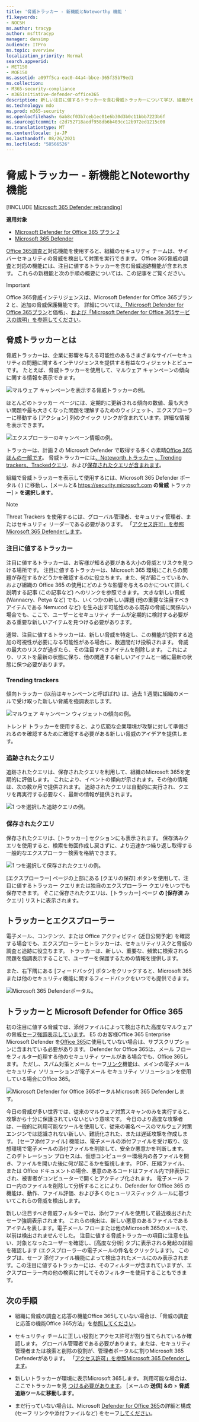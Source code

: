 ```yaml
---
title: '脅威トラッカー - 新機能とNoteworthy 機能 '
f1.keywords:
- NOCSH
ms.author: tracyp
author: msfttracyp
manager: dansimp
audience: ITPro
ms.topic: overview
localization_priority: Normal
search.appverid:
- MET150
- MOE150
ms.assetid: a097f5ca-eac0-44a4-bbce-365f35b79ed1
ms.collection:
- M365-security-compliance
- m365initiative-defender-office365
description: 新しい注目に値するトラッカーを含む脅威トラッカーについて学び、組織がセキュリティ上の懸念事項を引き受けるのに役立ちます。
ms.technology: mdo
ms.prod: m365-security
ms.openlocfilehash: 6ab8cf03b7ceb1ec01e6b30d3b0c11bbb7223b6f
ms.sourcegitcommit: c2d752718aedf958db6b403cc12b972ed1215c00
ms.translationtype: MT
ms.contentlocale: ja-JP
ms.lasthandoff: 08/26/2021
ms.locfileid: "58566526"
---
```

# <a name="threat-trackers---new-and-noteworthy"></a>脅威トラッカー - 新機能とNoteworthy 機能 

[!INCLUDE [Microsoft 365 Defender rebranding](../includes/microsoft-defender-for-office.md)]

**適用対象**
- [Microsoft Defender for Office 365 プラン 2](defender-for-office-365.md)
- [Microsoft 365 Defender](../defender/microsoft-365-defender.md)

[Office 365調査と](office-365-ti.md)対応機能を使用すると、組織のセキュリティ チームは、サイバーセキュリティの脅威を検出して対策を実行できます。 Office 365脅威の調査と対応の機能には、注目に値するトラッカーを含む脅威追跡機能が含まれます。 これらの新機能と次の手順の概要については、この記事をご覧ください。

> [!IMPORTANT]
> Office 365脅威インテリジェンスは、Microsoft Defender for Office 365プラン 2 と、追加の脅威保護機能です。 詳細については[、「Microsoft Defender for Office 365プラン](https://products.office.com/exchange/advance-threat-protection)と価格」、[および「Microsoft Defender for Office 365サービスの説明」を参照してください](/office365/servicedescriptions/office-365-advanced-threat-protection-service-description)。

## <a name="what-are-threat-trackers"></a>脅威トラッカーとは

脅威トラッカーは、企業に影響を与える可能性のあるさまざまなサイバーセキュリティの問題に関するインテリジェンスを提供する有益なウィジェットとビューです。 たとえば、脅威トラッカーを使用して、マルウェア キャンペーンの傾向に関する情報を表示できます。

![マルウェア キャンペーンを表示する脅威トラッカーの例。](../../media/a883b5ac-8e2b-469a-90e0-f8ad39bb63b7.png)

ほとんどのトラッカー ページには、定期的に更新される傾向の数値、最も大きい問題や最も大きくなった問題を理解するためのウィジェット、エクスプローラーに移動する [アクション] 列のクイック リンクが含まれています。詳細な情報を表示できます。

![エクスプローラーのキャンペーン情報の例。](../../media/e426f220-fdcb-4dd9-99a2-db97dbcf71d5.png)

トラッカーは、計画 2 の Microsoft Defender で取得する多くの素晴[Office 365ほんの一部です](office-365-ti.md)。 脅威トラッカーには[、Noteworth トラッカー](#noteworthy-trackers) [、Trending trackers、Tracked](#trending-trackers)[クエリ](#tracked-queries)、および[保存されたクエリが含まれます](#saved-queries)。

組織で脅威トラッカーを表示して使用するには、Microsoft 365 Defender ポータル ( ) に移動し、[メールと& <https://security.microsoft.com> **の脅威** トラッカー] \> **を選択します**。

> [!NOTE]
> Threat Trackers を使用するには、グローバル管理者、セキュリティ管理者、またはセキュリティ リーダーである必要があります。 「[アクセス許可」を参照Microsoft 365 Defenderします](permissions-microsoft-365-security-center.md)。

### <a name="noteworthy-trackers"></a>注目に値するトラッカー

注目に値するトラッカーは、お客様が知る必要がある大小の脅威とリスクを見つける場所です。 注目に値するトラッカーは、Microsoft 365 環境にこれらの問題が存在するかどうかを確認するのに役立ちます。また、何が起こっているか、および組織の Office 365 の使用にどのような影響を与えるのかについて詳しく説明する記事 (この記事など) へのリンクを参照できます。 大きな新しい脅威 (Wannacry、Petya など) でも、いくつかの新しい課題 (他の重要な注目すべきアイテムである Nemucod など) を生み出す可能性のある既存の脅威に関係ない場合でも、ここで、ユーザーとセキュリティ チームが定期的に検討する必要がある重要な新しいアイテムを見つける必要があります。

通常、注目に値するトラッカーは、新しい脅威を特定し、この機能が提供する追加の可視性が必要になる可能性がある場合に、数週間だけ投稿されます。 脅威の最大のリスクが過ぎたら、その注目すべきアイテムを削除します。 これにより、リストを最新の状態に保ち、他の関連する新しいアイテムと一緒に最新の状態に保つ必要があります。

### <a name="trending-trackers"></a>Trending trackers

傾向トラッカー (以前はキャンペーンと呼ばばれ) は、過去 1 週間に組織のメールで受け取った新しい脅威を強調表示します。

![マルウェア キャンペーン ウィジェットの傾向の例。](../../media/d2ccc1a0-2a1d-4e36-99b5-6766c207772f.png)

トレンド トラッカーを使用すると、より広範な企業環境が攻撃に対して準備されるのを確認するために確認する必要がある新しい脅威のアイデアを提供します。

### <a name="tracked-queries"></a>追跡されたクエリ

追跡されたクエリは、保存されたクエリを利用して、組織のMicrosoft 365を定期的に評価します。 これにより、イベントの傾向が示されます。その他の情報は、次の数か月で提供されます。 追跡されたクエリは自動的に実行され、クエリを再実行する必要なく、最新の情報が提供されます。

![1 つを選択した追跡クエリの例。](../../media/0c556174-06eb-4ae5-b32a-5ff76b9e4f13.png)

### <a name="saved-queries"></a>保存されたクエリ

保存されたクエリは、[トラッカー] セクションにも表示されます。 保存済みクエリを使用すると、検索を毎回作成し戻さずに、より迅速かつ繰り返し取得する一般的なエクスプローラー検索を格納できます。

![1 つを選択して保存されたクエリの例。](../../media/188cf3ff-58f1-41ea-81aa-76158d8f40c3.png)

[エクスプローラー] ページの上部にある [クエリの保存] ボタンを使用して、注目に値するトラッカー クエリまたは独自のエクスプローラー クエリをいつでも保存できます。 そこに保存されたクエリは、[トラッカー] ページ **の [保存済** みクエリ] リストに表示されます。

## <a name="trackers-and-explorer"></a>トラッカーとエクスプローラー

電子メール、コンテンツ、または Office アクティビティ (近日公開予定) を確認する場合でも、エクスプローラーとトラッカーは、セキュリティリスクと脅威の調査と追跡に役立ちます。 トラッカーは、新しい、重要な、頻繁に検索される問題を強調表示することで、ユーザーを保護するための情報を提供します。

また、右下隅にある [フィードバック] ボタンをクリックすると、Microsoft 365または他のセキュリティ機能に関するフィードバックをいつでも提供できます。

![Microsoft 365 Defenderポータル。](../../media/microsoft-365-defender-portal.png)

## <a name="trackers-and-microsoft-defender-for-office-365"></a>トラッカーと Microsoft Defender for Office 365

初の注目に値する脅威では、添付ファイルによって検出された高度なマルウェアの脅威[セーフ強調表示しています](safe-attachments.md)。 E5 のお客様Office 365 Enterprise Microsoft Defender を[Office 365](defender-for-office-365.md)に使用していない場合は、サブスクリプションに含まれている必要があります。 Defender for Office 365は、メール フローをフィルター処理する他のセキュリティ ツールがある場合でも、Office 365します。 ただし、スパム対策とメール セーフ[リンク](safe-links.md)機能は、メインの電子メール セキュリティ ソリューションが電子メール セキュリティ ソリューションを使用している場合にOffice 365。

![Microsoft Defender for Office 365ポータルMicrosoft 365 Defenderします。](../../media/policies.png)

今日の脅威が多い世界では、従来のマルウェア対策スキャンのみを実行すると、攻撃から十分に保護されていないという意味です。 今日のより高度な攻撃者は、一般的に利用可能なツールを使用して、従来の署名ベースのマルウェア対策エンジンでは認識されない新しい、難読化された、または遅延攻撃を作成します。 [セーフ添付ファイル] 機能は、電子メールの添付ファイルを受け取り、仮想環境で電子メールの添付ファイルを削除して、安全か悪意かを判断します。 このデトレーション プロセスは、仮想コンピューター環境内の各ファイルを開き、ファイルを開いた後に何が起こるかを監視します。 PDF、圧縮ファイル、または Office ドキュメントの場合、悪意のあるコードはファイル内で非表示にされ、被害者がコンピューターで開くとアクティブ化されます。 電子メール フロー内のファイルを削除して分析することにより、Defender for Office 365 の機能は、動作、ファイル評価、および多くのヒューリスティック ルールに基づいてこれらの脅威を検出します。

新しい注目すべき脅威フィルターでは、添付ファイルを使用して最近検出されたセーフ強調表示されます。 これらの検出は、新しい悪意のあるファイルであるアイテムを表します。電子メール フローまたは他のMicrosoft 365のメールで、以前は検出されませんでした。 注目に値する脅威トラッカーの項目に注意を払い、対象となったユーザーを確認し、[高度な分析] タブに表示される発起の詳細を確認します (エクスプローラーの電子メールの件名をクリックします)。 このタブは、セーフ 添付ファイル機能によって検出されたメールにのみ表示されます。この注目に値するトラッカーには、そのフィルターが含まれていますが、エクスプローラー内の他の検索に対してそのフィルターを使用することもできます。

## <a name="next-steps"></a>次の手順

- 組織に脅威の調査と応答の機能Office 365していない場合は、「脅威の調査と応答の機能Office 365方法」を[参照してください](office-365-ti.md)。

- セキュリティ チームに正しい役割とアクセス許可が割り当てられているか確認します。 グローバル管理者である必要があります。または、セキュリティ管理者または検索と削除の役割が、管理者ポータルに割りMicrosoft 365 Defenderがあります。 「[アクセス許可」を参照Microsoft 365 Defenderします](permissions-microsoft-365-security-center.md)。

- 新しいトラッカーが環境に表示Microsoft 365します。 利用可能な場合は、ここでトラッカーを見 [つける必要があります](https://https://security.microsoft.com/)。 [メールの **送信] &の** \> **脅威追跡ツールに移動します**。

- まだ行っていない場合は、Microsoft [Defender for Office 365](defender-for-office-365.md)の詳細と構成 (セーフ リンクや添付ファイル[](safe-links.md)など) をセーフ[してください](safe-attachments.md)。
